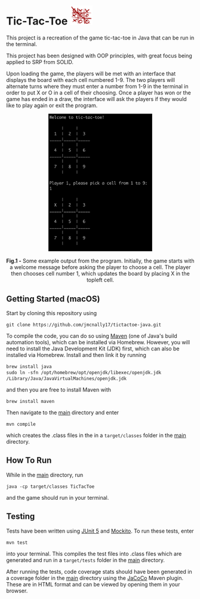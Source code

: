 # Tic-Tac-Toe <img src="./images/tictactoe.png" width=60>

This project is a recreation of the game tic-tac-toe in Java that can be run in the terminal.

This project has been designed with OOP principles, with great focus being applied to SRP from SOLID.

Upon loading the game, the players will be met with an interface that displays the board with each cell numbered 1-9. The two players will alternate turns where they must enter a number from 1-9 in the terminal in order to put X or O in a cell of their choosing. Once a player has won or the game has ended in a draw, the interface will ask the players if they would like to play again or exit the program.

<p align="center">
  <img src="./images/tictactoe-output.png" width="55%">
</p>

<p align="center">
  <b>Fig.1 -</b> Some example output from the program. Initially, the game starts with a welcome message before asking the player to choose a cell. The player then chooses cell number 1, which updates the board by placing X in the topleft cell.
</p>

## Getting Started (macOS)

Start by cloning this repository using

```
git clone https://github.com/jmcnally17/tictactoe-java.git
```

To compile the code, you can do so using [Maven](https://maven.apache.org/) (one of Java's build automation tools), which can be installed via Homebrew. However, you will need to install the Java Development Kit (JDK) first, which can also be installed via Homebrew. Install and then link it by running

```
brew install java
sudo ln -sfn /opt/homebrew/opt/openjdk/libexec/openjdk.jdk /Library/Java/JavaVirtualMachines/openjdk.jdk
```

and then you are free to install Maven with

```
brew install maven
```

Then navigate to the [main](https://github.com/jmcnally17/tictactoe-java/tree/main) directory and enter

```
mvn compile
```

which creates the .class files in the in a `target/classes` folder in the [main](https://github.com/jmcnally17/tictactoe-java/tree/main) directory.

## How To Run

While in the [main](https://github.com/jmcnally17/tictactoe-java/tree/main) directory, run

```
java -cp target/classes TicTacToe
```

and the game should run in your terminal.

## Testing

Tests have been written using [JUnit 5](https://junit.org/junit5/) and [Mockito](https://site.mockito.org/). To run these tests, enter

```
mvn test
```

into your terminal. This compiles the test files into .class files which are generated and run in a `target/tests` folder in the [main](https://github.com/jmcnally17/tictactoe-java/tree/main) directory.

After running the tests, code coverage stats should have been generated in a coverage folder in the [main](https://github.com/jmcnally17/tictactoe-java/tree/main) directory using the [JaCoCo](https://www.jacoco.org/jacoco/) Maven plugin. These are in HTML format and can be viewed by opening them in your browser.

